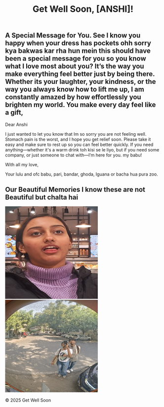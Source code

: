 <!DOCTYPE html>
<html lang="en">
<head>
    <meta charset="UTF-8">
    <meta name="viewport" content="width=device-width, initial-scale=1.0">
    <title>Get Well Soon, ANSHI!</title>
    <link rel="stylesheet" href="styles.css">
</head>
<body>
    <header>
        <h1>Get Well Soon, [ANSHI]!</h1>
    </header>
    <main>
        <section class="message">
            <h2>A Special Message for You. See I know you happy when your dress has pockets ohh sorry kya bakwas kar rha hun mein this should have been a special message for you so you know what I love most about you? It’s the way you make everything feel better just by being there. Whether its your laughter, your kindness, or the way you always know how to lift me up, I am constantly amazed by how effortlessly you brighten my world. You make every day feel like a gift,  </h2>
            <p>Dear Anshi</p>
            <p>I just wanted to let you know that Im so sorry you are not feeling well. Stomach pain is the worst, and I hope you get relief soon. Please take it easy and make sure to rest up so you can feel better quickly. If you need anything—whether it's a warm drink toh kisi se le liyo, but if you need some company, or just someone to chat with—I’m here for you. my babu!</p>
            <p>With all my love,</p>
            <p>Your lulu and ofc babu, pari, bandar, ghoda, Iguana or bacha hua pura zoo.</p>
        </section>
        <section class="images">
            <h2>Our Beautiful Memories I know these are not Beautiful but chalta hai</h2>
            <img src="image1.jpg" width="300" height="300" alt="A special moment">
            <img src="image2.jpg"width="300" height="300" alt="Another special moment">
        </section>
    </main>
    <footer>
        <p>&copy; 2025 Get Well Soon</p>
    </footer>
    <script src="script.js"></script>
</body>
</html>   
